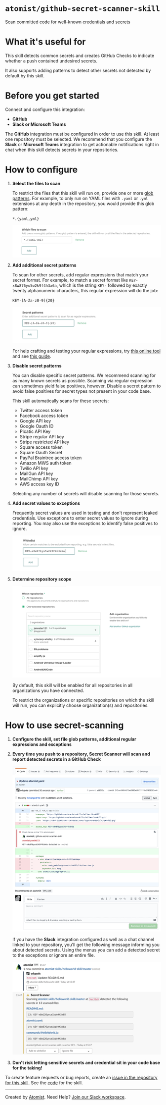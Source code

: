 # `atomist/github-secret-scanner-skill`

<!---atomist-skill-description:start--->

Scan committed code for well-known credentials and secrets

<!---atomist-skill-description:end--->

<!---atomist-skill-readme:start--->

# What it's useful for

This skill detects common secrets and creates GitHub Checks to indicate whether a push contained undesired secrets.

It also supports adding patterns to detect other secrets not detected by default by this skill.

# Before you get started

Connect and configure this integration:

-   **GitHub**
-   **Slack or Microsoft Teams**

The **GitHub** integration must be configured in order to use this skill. At least one repository must be selected.
We recommend that you configure the **Slack** or **Microsoft Teams** integration to get actionable notifications
right in chat when this skill detects secrets in your repositories.

# How to configure

1. **Select the files to scan**

    To restrict the files that this skill will run on, provide one or more [glob patterns](<https://en.wikipedia.org/wiki/Glob_(programming)>).
    For example, to only run on YAML files with `.yaml` or `.yml` extensions at any depth in the repository,
    you would provide this glob pattern:

    `*.{yaml,yml}`

    ![File glob](docs/images/file-pattern.png)

2. **Add additional secret patterns**

    To scan for other secrets, add regular expressions that match your secret format. For example, to match a secret
    format like `KEY-x8w876yu5w2k9f4h3x6a`, which is the string `KEY-` followed by exactly twenty alphanumeric
    characters, this regular expression will do the job:

    `KEY-[A-Za-z0-9]{20}`

    ![Secret pattern](docs/images/secret-pattern.png)

    For help crafting and testing your regular expressions, try [this online tool](https://regex101.com/) and see
    [this guide](https://developer.mozilla.org/en-US/docs/Web/JavaScript/Guide/Regular_Expressions/Cheatsheet).

3. **Disable secret patterns**

    You can disable specific secret patterns. We recommend scanning for as many known secrets as possible. Scanning via regular expression can sometimes yield false positives, however. Disable a secret pattern to avoid false positives for secret types not present in your code base.

    This skill automatically scans for these secrets:

    - Twitter access token
    - Facebook access token
    - Google API key
    - Google Oauth ID
    - Picatic API Key
    - Stripe regular API key
    - Stripe restricted API key
    - Square access token
    - Square Oauth Secret
    - PayPal Braintree access token
    - Amazon MWS auth token
    - Twilio API key
    - MailGun API key
    - MailChimp API key
    - AWS access key ID

    Selecting any number of secrets will disable scanning for those secrets.

4. **Add secret values to exceptions**

    Frequently secret values are used in testing and don't represent leaked credentials. Use exceptions to enter secret
    values to ignore during reporting. You may also use the exceptions to identify false positives to ignore.

    ![Exceptions](docs/images/exceptions.png)

5. **Determine repository scope**

    ![Repository filter](docs/images/repo-filter.png)

    By default, this skill will be enabled for all repositories in all organizations you have connected.

    To restrict the organizations or specific repositories on which the skill will run, you can explicitly choose
    organization(s) and repositories.

# How to use secret-scanning

1. **Configure the skill, set file glob patterns, additional regular expressions and exceptions**

2. **Every time you push to a repository, Secret Scanner will scan and report detected secrets in a GitHub Check**

    ![GitHub Check](docs/images/github-check.png)

    If you have the **Slack** integration configured as well as a chat channel linked to your repository, you'll get
    the following message informing you about detected secrets. Using the menus you can add a detected secret to the
    exceptions or ignore an entire file.

    ![Slack notification](docs/images/slack-notification.png)

3. **Don't risk letting sensitive secrets and credential sit in your code base for the taking!**

To create feature requests or bug reports, create an [issue in the repository for this skill](https://github.com/atomist-skills/github-secret-scanner-skill/issues).
See the [code](https://github.com/atomist-skills/github-secret-scanner-skill) for the skill.

<!---atomist-skill-readme:end--->

---

Created by [Atomist][atomist].
Need Help? [Join our Slack workspace][slack].

[atomist]: https://atomist.com/ "Atomist - How Teams Deliver Software"
[slack]: https://join.atomist.com/ "Atomist Community Slack"
